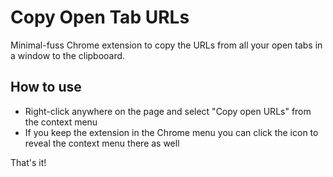 # Copy Open Tab URLs 

Minimal-fuss Chrome extension to copy the URLs from all your open tabs in a window to the clipbooard.

## How to use

- Right-click anywhere on the page and select "Copy open URLs" from the context menu
- If you keep the extension in the Chrome menu you can click the icon to reveal the context menu there as well

That's it!